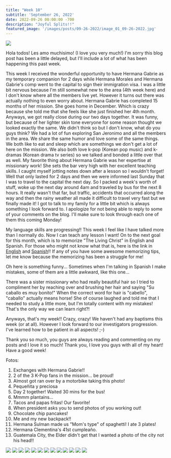```yaml
---
title: "Week 10"
subtitle: 'September 26, 2022'
date: 2022-09-26 00:00:00 -700
description: "Joyful Splits!!"
featured_image: '/images/posts/09-26-2022/image_01_09-26-2022.jpg'
---
```

![](/images/posts/09-26-2022/image_01_09-26-2022.jpg)

Hola todos!  Les amo muchisimo! (I love you very much!)  I'm sorry this blog post has been a little delayed, but I'll include a lot of what has been happening this past week.

This week I received the wonderful opportunity to have Hermana Gabrie as my temporary companion for 2 days while Hermana Morales and Hermana Gabrie's comp went to the capital to sign their immigration visa.  I was a little bit nervous because I'm still somewhat new to the area (4th week here) and I don't know where all the members live yet.  However it turns out there was actually nothing to even worry about.  Hermana Gabrie has completed 15 months of her mission.  She goes home in December.  Which is crazy because she told me that she feels like she just finished her 4th month.  Anyways, we got really close during our two days together.  It was funny, but because of her lighter skin tone everyone for some reason thought we looked exactly the same. We didn't think so but I don't know, what do you guys think?  We had a lot of fun exploring San Jeronimo and all the members in the area.  We share the same humor and love some of the same things.  We both like to eat and sleep which are somethings we don't get a lot of here on the mission.  We also both love k-pop (Korean pop music) and k-dramas (Korean drama tv series) so we talked and bonded a little over that as well.  My favorite thing about Hermana Gabrie was her expertise at missionary work!  She sets the bar very high with her excellent teaching skills.  I caught myself jotting notes down after a lesson so I wouldn't forget!  Well that only lasted for 2 days and then we were informed last Sunday that I was to travel to the capital the next day.  So I packed a week's worth of stuff, woke up the next day around 4am and traveled by bus for the next 8 hours.  It really wasn't that far, but traffic, accidents that occurred along the way and then the rainy weather all made it difficult to travel very fast but we finally made it!  I got to talk to my family for a little bit which is always something I look forward to.  I apologize for not being able to reply to some of your comments on the blog.  I'll make sure to look through each one of them this coming Monday!

My language skills are progressing!!  This week I feel like I have talked more than I normally do.  Now I can teach any lesson I want!  On to the next goal for this month, which is to memorize "The Living Christ" in English and Spanish.  For those who might not know what that is, here is the link in [English](https://www.churchofjesuschrist.org/study/scriptures/the-living-christ-the-testimony-of-the-apostles/the-living-christ-the-testimony-of-the-apostles?lang=eng) and [Spanish](https://www.churchofjesuschrist.org/study/scriptures/the-living-christ-the-testimony-of-the-apostles/the-living-christ-the-testimony-of-the-apostles?lang=spa)!!  If any of you have some awesome memorizing tips, let me know because the memorizing has been a struggle for me!

Oh here is something funny...  Sometimes when I'm talking in Spanish I make mistakes, some of them are a little awkward, like this one...

There was a sister missionary who had really beautiful hair so I tried to compliment her by reaching over and brushing her hair and saying "Su caballo es muy bonito!"  When the correct word for hair is "cabello", "caballo" actually means horse!  She of course laughed and told me that I needed to study a little more, but I'm totally content with my mistakes!  That's the only way we can learn right?!

Anyways, that's my week!!  Crazy, crazy!  We haven't had any baptisms this week (or at all).  However I look forward to our investigators progression.  I've learned how to be patient in all aspects! ;-)

Thank you so much, you guys are always reading and commenting on my posts and I love it so much!  Thank you, I love you guys with all of my heart!  Have a good week!

Fotos:
1. Exchanges with Hermana Gabrie!!
2. 2 of the 3 K-Pop fans in the mission...  be proud!
3. Almost got ran over by a motorbike taking this photo!
4. Pequeñita y preciosa
5. Day 2 together!  Waited 30 mins for the bus!
6. Mmmm plantains...
7. Tacos and papas fritas! Our favorite!
8. When president asks you to send photos of you working out!
9. Chocolate chip pancakes!
10. Me and my new backpack!!
11. Hermana Sulman made us "Mom's type" of spaghetti!  I ate 3 plates!
12. Hermana Clementina's 41st cumpleaño.
13. Guatemala City, the Elder didn't get that I wanted a photo of the city not his head!!

<div class="gallery" data-columns="2">
    <img src="/images/posts/09-26-2022/image_01_09-26-2022.jpg">
    <img src="/images/posts/09-26-2022/image_02_09-26-2022.jpg">
    <img src="/images/posts/09-26-2022/image_03_09-26-2022.jpg">
    <img src="/images/posts/09-26-2022/image_04_09-26-2022.jpg">
    <img src="/images/posts/09-26-2022/image_05_09-26-2022.jpg">
    <img src="/images/posts/09-26-2022/image_06_09-26-2022.jpg">
    <img src="/images/posts/09-26-2022/image_07_09-26-2022.jpg">
    <img src="/images/posts/09-26-2022/image_08_09-26-2022.jpg">
    <img src="/images/posts/09-26-2022/image_09_09-26-2022.jpg">
    <img src="/images/posts/09-26-2022/image_10_09-26-2022.jpg">
    <img src="/images/posts/09-26-2022/image_11_09-26-2022.jpg">
    <img src="/images/posts/09-26-2022/image_12_09-26-2022.jpg">
    <img src="/images/posts/09-26-2022/image_13_09-26-2022.jpg">
</div>

